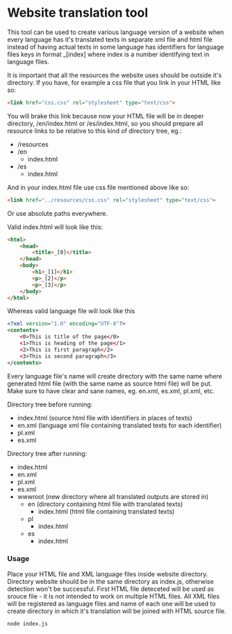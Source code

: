 # Website translation tool

This tool can be used to create various language version of a website when every language has it's translated texts in separate xml file and html file instead of having actual texts in some language has identifiers for language files keys in format _[index] where index is a number identifying text in language files.

It is important that all the resources the website uses should be outside it's directory. If you have, for example a css file that you link in your HTML like so:

```html
<link href="css.css" rel="stylesheet" type="text/css">
```

You will brake this link because now your HTML file will be in deeper directory, /en/index.html or /es/index.html, so you should prepare all resource links to be relative to this kind of directory tree, eg.:

- /resources
- /en
    - index.html
- /es
    - index.html

And in your index.html file use css file mentioned above like so:

```html
<link href="../resources/css.css" rel="stylesheet" type="text/css">
```

Or use absolute paths everywhere.

Valid index.html will look like this:

```html
<html>
    <head>
        <title>_[0]</title>
    </head>
    <body>
        <h1>_[1]</h1>
        <p>_[2]</p>
        <p>_[3]</p>
    </body>
</html>
```

Whereas valid language file will look like this

```xml
<?xml version="1.0" encoding="UTF-8"?>
<contents>
    <0>This is title of the page</0>
    <1>This is heading of the page</1>
    <2>This is first paragraph</2>
    <3>This is second paragraph</3>
</contents>
```

Every language file's name will create directory with the same name where generated html file (with the same name as source html file) will be put. Make sure to have clear and sane names, eg. en.xml, es.xml, pl.xml, etc.

Directory tree before running:
- index.html (source html file with identifiers in places of texts)
- en.xml (language xml file containing translated texts for each identifier)
- pl.xml
- es.xml

Directory tree after running:
- index.html
- en.xml
- pl.xml
- es.xml
- wwwroot (new directory where all translated outputs are stored in)
    - en (directory containing html file with translated texts)
        - index.html (html file containing translated texts)
    - pl
        - index.html
    - es
        - index.html

### Usage

Place your HTML file and XML language files inside website directory. Directory website should be in the same directory as index.js, otherwise detection won't be successful.
First HTML file deteceted will be used as srouce file - it is not intended to work on multiple HTML files.
All XML files will be registered as language files and name of each one will be used to create directory in which it's translation will be joined with HTML source file.

```bash
node index.js
```
